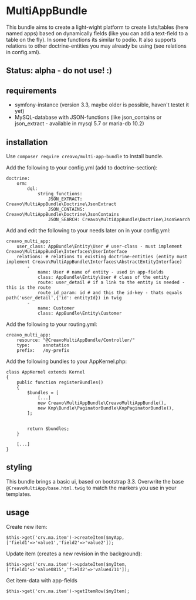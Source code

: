 # MultiAppBundle

This bundle aims to create a light-wight platform to create lists/tables (here named apps) based on dynamically fields (like you can add a text-field to a table on the fly). In some functions its similar to podio. It also supports relations to other doctrine-entities you may already be using (see relations in config.xml).

## Status: alpha - do not use! :)

## requirements

* symfony-instance (version 3.3, maybe older is possible, haven't testet it yet)
* MySQL-database with JSON-functions (like json_contains or json_extract - available in mysql 5.7 or maria-db 10.2)

## installation

Use `composer require creavo/multi-app-bundle` to install bundle.

Add the following to your config.yml (add to doctrine-section):

    doctrine:
        orm:
            dql:
                string_functions:
                    JSON_EXTRACT: Creavo\MultiAppBundle\Doctrine\JsonExtract
                    JSON_CONTAINS: Creavo\MultiAppBundle\Doctrine\JsonContains
                    JSON_SEARCH: Creavo\MultiAppBundle\Doctrine\JsonSearch
                    
Add and edit the following to your needs later on in your config.yml:

    creavo_multi_app:
        user_class: AppBundle\Entity\User # user-class - must implement Creavo\MultiAppBundle\Interfaces\UserInterface
        relations: # relations to existing doctrine-entities (entity must implement Creavo\MultiAppBundle\Interfaces\AbstractEntityInterface)
            -
                name: User # name of entity - used in app-fields
                class: AppBundle\Entity\User # class of the entity
                route: user_detail # if a link to the entity is needed - this is the route
                route_id_param: id # and this the id-key - thats equals path('user_detail',{'id': entityId}) in twig
            -
                name: Customer
                class: AppBundle\Entity\Customer
        

Add the following to your routing.yml:

    creavo_multi_app:
        resource: "@CreavoMultiAppBundle/Controller/"
        type:     annotation
        prefix:   /my-prefix
        
Add the following bundles to your AppKernel.php:

    class AppKernel extends Kernel
    {
        public function registerBundles()
        {
            $bundles = [
                [...]
                new Creavo\MultiAppBundle\CreavoMultiAppBundle(),
                new Knp\Bundle\PaginatorBundle\KnpPaginatorBundle(),
            ];
    
            
            return $bundles;
        }
        
        [...]
    }
    
## styling

This bundle brings a basic ui, based on bootstrap 3.3. Overwrite the base `@CreavoMultiApp/base.html.twig` to match the markers you use in your templates.
    
## usage

Create new item:

    $this->get('crv.ma.item')->createItem($myApp,['field1'=>'value1','field2'=>'value2']);
    
Update item (creates a new revision in the background):

    $this->get('crv.ma.item')->updateItem($myItem,['field1'=>'value0815','field2'=>'value4711']);
    
Get item-data with app-fields

    $this->get('crv.ma.item')->getItemRow($myItem);